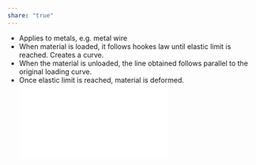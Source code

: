 ```yaml
---
share: "true"
---
```

- Applies to metals, e.g. metal wire
- When material is loaded, it follows hookes law until elastic limit is reached. Creates a curve.
- When the material is unloaded, the line obtained follows parallel to the original loading curve.
- Once elastic limit is reached, material is deformed.
![Hysteresis curve](Hysteresis%20curve.md)